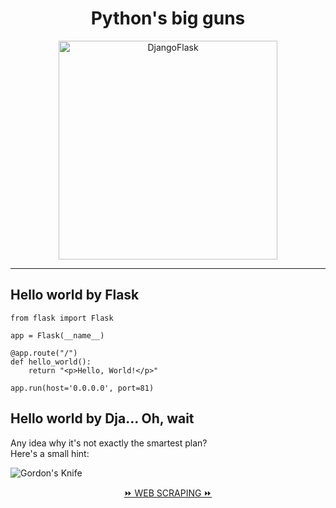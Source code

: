 <h1 align="center">Python's big guns</h1>  
<div align="center"><img src="https://www.mattlayman.com/img/2021/django-flask.png" alt="DjangoFlask" width="350px"/></div>  

---  

## Hello world by Flask        
    
```  
from flask import Flask

app = Flask(__name__)

@app.route("/")
def hello_world():
    return "<p>Hello, World!</p>"

app.run(host='0.0.0.0', port=81)
```  
  
## Hello world by Dja... Oh, wait  

Any idea why it's not exactly the smartest plan?  
Here's a small hint:  

![Gordon's Knife](https://images-cdn.9gag.com/photo/apNxZjM_700b.jpg)  

<div align="center"><a href="../3. Web scraping/web-scraping.md">⏩ WEB SCRAPING ⏩</a></div>        